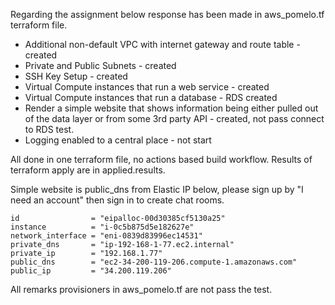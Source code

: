 Regarding the assignment below response has been made in aws_pomelo.tf terraform file.

 * Additional non-default VPC with internet gateway and route table - created
 * Private and Public Subnets - created
 * SSH Key Setup - created
 * Virtual Compute instances that run a web service - created 
 * Virtual Compute instances that run a database - RDS created
 * Render a simple website that shows information being either pulled out of the data layer or from some 3rd party API - created, not pass connect to RDS test.    
 * Logging enabled to a central place - not start

All done in one terraform file, no actions based build workflow. Results of terraform apply are in applied.results.

Simple website is public_dns from Elastic IP below, please sign up by "I need an account" then sign in to create chat rooms.

    id                = "eipalloc-00d30385cf5130a25"
    instance          = "i-0c5b875d5e182627e"
    network_interface = "eni-0839d83996ec14531"
    private_dns       = "ip-192-168-1-77.ec2.internal"
    private_ip        = "192.168.1.77"
    public_dns        = "ec2-34-200-119-206.compute-1.amazonaws.com"
    public_ip         = "34.200.119.206"

All remarks provisioners in aws_pomelo.tf are not pass the test.
